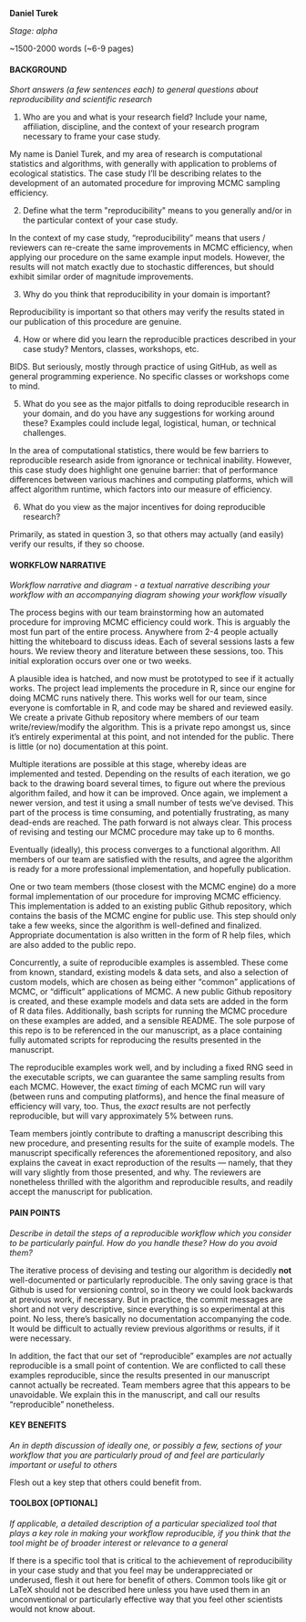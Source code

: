 __Daniel Turek__

_Stage: alpha_

~1500-2000 words (~6-9 pages)

#### BACKGROUND
_Short answers (a few sentences each) to general questions about reproducibility and scientific research_

1) Who are you and what is your research field? Include your name, affiliation, discipline, and the context of your research program necessary to frame your case study.  

My name is Daniel Turek, and my area of research is computational statistics and algorithms, with generally with application to problems of ecological statistics.  The case study I’ll be describing relates to the development of an automated procedure for improving MCMC sampling efficiency.

2) Define what the term "reproducibility" means to you generally and/or in the particular context of your case study.

In the context of my case study, “reproducibility” means that users / reviewers can re-create the same improvements in MCMC efficiency, when applying our procedure on the same example input models.  However, the results will not match exactly due to stochastic differences, but should exhibit similar order of magnitude improvements.

3) Why do you think that reproducibility in your domain is important?

Reproducibility is important so that others may verify the results stated in our publication of this procedure are genuine.

4) How or where did you learn the reproducible practices described in your case study? Mentors, classes, workshops, etc.

BIDS.  But seriously, mostly through practice of using GitHub, as well as general programming experience.  No specific classes or workshops come to mind.

5) What do you see as the major pitfalls to doing reproducible research in your domain, and do you have any suggestions for working around these? Examples could include legal, logistical, human, or technical challenges.

In the area of computational statistics, there would be few barriers to reproducible research aside from ignorance or technical inability.  However, this case study does highlight one genuine barrier: that of performance differences between various machines and computing platforms, which will affect algorithm runtime, which factors into our measure of efficiency.

6) What do you view as the major incentives for doing reproducible research?

Primarily, as stated in question 3, so that others may actually (and easily) verify our results, if they so choose.

#### WORKFLOW NARRATIVE
_Workflow narrative and diagram - a textual narrative describing your workflow with an accompanying diagram showing your workflow visually_  

The process begins with our team brainstorming how an automated procedure for improving MCMC efficiency could work.  This is arguably the most fun part of the entire process.  Anywhere from 2-4 people actually hitting the whiteboard to discuss ideas.  Each of several sessions lasts a few hours.  We review theory and literature between these sessions, too.  This initial exploration occurs over one or two weeks.

A plausible idea is hatched, and now must be prototyped to see if it actually works.  The project lead implements the procedure in R, since our engine for doing MCMC runs natively there.  This works well for our team, since everyone is comfortable in R, and code may be shared and reviewed easily.  We create a private Github repository where members of our team write/review/modify the algorithm.  This is a private repo amongst us, since it’s entirely experimental at this point, and not intended for the public.  There is little (or no) documentation at this point.

Multiple iterations are possible at this stage, whereby ideas are implemented and tested.  Depending on the results of each iteration, we go back to the drawing board several times, to figure out where the previous algorithm failed, and how it can be improved.  Once again, we implement a newer version, and test it using a small number of tests we’ve devised.  This part of the process is time consuming, and potentially frustrating, as many dead-ends are reached.  The path forward is not always clear.  This process of revising and testing our MCMC procedure may take up to 6 months.

Eventually (ideally), this process converges to a functional algorithm.  All members of our team are satisfied with the results, and agree the algorithm is ready for a more professional implementation, and hopefully publication.

One or two team members (those closest with the MCMC engine) do a more formal implementation of our procedure for improving MCMC efficiency.  This implementation is added to an existing public Github repository, which contains the basis of the MCMC engine for public use.  This step should only take a few weeks, since the algorithm is well-defined and finalized.  Appropriate documentation is also written in the form of R help files, which are also added to the public repo.

Concurrently, a suite of reproducible examples is assembled.  These come from known, standard, existing models & data sets, and also a selection of custom models, which are chosen as being either “common” applications of MCMC, or “difficult” applications of MCMC.  A new public Github repository is created, and these example models and data sets are added in the form of R data files.  Additionally, bash scripts for running the MCMC procedure on these examples are added, and a sensible README.  The sole purpose of this repo is to be referenced in the our manuscript, as a place containing fully automated scripts for reproducing the results presented in the manuscript.

The reproducible examples work well, and by including a fixed RNG seed in the executable scripts, we can guarantee the same sampling results from each MCMC.  However, the exact *timing* of each MCMC run will vary (between runs and computing platforms), and hence the final measure of efficiency will vary, too.  Thus, the *exact* results are not perfectly reproducible, but will vary approximately 5% between runs.

Team members jointly contribute to drafting a manuscript describing this new procedure, and presenting results for the suite of example models.  The manuscript specifically references the aforementioned repository, and also explains the caveat in exact reproduction of the results — namely, that they will vary slightly from those presented, and why.  The reviewers are nonetheless thrilled with the algorithm and reproducible results, and readily accept the manuscript for publication.

#### PAIN POINTS
_Describe in detail the steps of a reproducible workflow which you consider to be particularly painful. How do you handle these? How do you avoid them?_

The iterative process of devising and testing our algorithm is decidedly **not** well-documented or particularly reproducible.  The only saving grace is that Github is used for versioning control, so in theory we could look backwards at previous work, if necessary.  But in practice, the commit messages are short and not very descriptive, since everything is so experimental at this point.  No less, there’s basically no documentation accompanying the code.  It would be difficult to actually review previous algorithms or results, if it were necessary.

In addition, the fact that our set of “reproducible” examples are *not* actually reproducible is a small point of contention.  We are conflicted to call these examples reproducible, since the results presented in our manuscript cannot actually be recreated.  Team members agree that this appears to be unavoidable.  We explain this in the manuscript, and call our results “reproducible” nonetheless.

#### KEY BENEFITS
_An in depth discussion of ideally one, or possibly a few, sections of your workflow that you are particularly proud of and feel are particularly important or useful to others_

Flesh out a key step that others could benefit from.

#### TOOLBOX [OPTIONAL]
_If applicable, a detailed description of a particular specialized tool that plays a key role in making your workflow reproducible, if you think that the tool might be of broader interest or relevance to a general_

If there is a specific tool that is critical to the achievement of reproducibility in your case study and that you feel may be underappreciated or underused, flesh it out here for benefit of others. Common tools like git or LaTeX should not be described here unless you have used them in an unconventional or particularly effective way that you feel other scientists would not know about.
